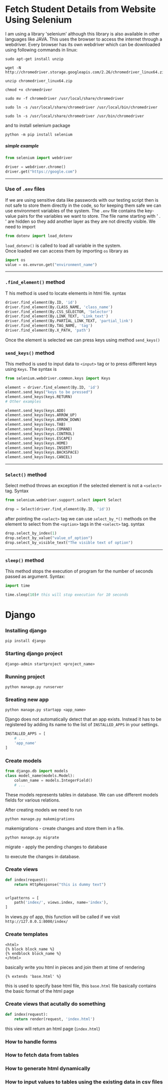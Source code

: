 # Fetch Student Details from Website Using Selenium

I am using a library 'selenium' although this library is also available in other languages like JAVA. This uses the browser to access the internet through a webdriver. Every browser has its own webdriver which can be downloaded using following commands in linux:

```
sudo apt-get install unzip

wget -N http://chromedriver.storage.googleapis.com/2.26/chromedriver_linux64.zip

unzip chromedriver_linux64.zip

chmod +x chromedriver

sudo mv -f chromedriver /usr/local/share/chromedriver

sudo ln -s /usr/local/share/chromedriver /usr/local/bin/chromedriver

sudo ln -s /usr/local/share/chromedriver /usr/bin/chromedriver
```

and to install selenium package

    python -m pip install selenium

##### simple example
```python
from selenium import webdriver

driver = webdriver.chrome()
driver.get("https://google.com")
```

----

### Use of `.env` files

If we are using sensitive data like passwords with our testing script then is not safe to store them directly in the code, so for keeping them safe we can use environment variables of the system. The `.env` file contains the key-value pairs for the variables we want to store. The file name starting with ' . ' are hidden so they add another layer as they are not directly visible. 
We need to import 
```python
from dotenv import load_dotenv
```
`load_dotenv()` is called to load all variable in the system. <br>
Once loaded we can access them by importing `os` library as
```python
import os
value = os.envron.get("environment_name")
```

----

### `.find_element()` method 
T
his method is used to locate elements in html file.
syntax
```python
driver.find_element(By.ID, 'id')
driver.find_element(By.CLASS_NAME, 'class_name')
driver.find_element(By.CSS_SELECTOR, 'Selector')
driver.find_element(By.LINK_TEXT, 'Link_text')
driver.find_element(By.PARTIAL_LINK_TEXT, 'partial_link')
driver.find_element(By.TAG_NAME, 'tag')
driver.find_element(By.X_PATH, 'path')
```

Once the element is selected we can press keys using method `send_keys()`

### `send_keys()` method

This method is used to input data to `<input>` tag or to press different keys using `Keys`.
The syntax is 
```python
from selenium.webdriver.common.keys import Keys

element = driver.find_element(By.ID, 'id')
element.send_keys("keys to be pressed")
element.send_keys(keys.RETURN)
# Other examples

element.send_keys(keys.ADD)
element.send_keys(keys.ARROW_UP)
element.send_keys(keys.ARROW_DOWN)
element.send_keys(keys.TAB)
element.send_keys(keys.COMAND)
element.send_keys(keys.CONTROL)
element.send_keys(keys.ESCAPE)
element.send_keys(keys.HOME)
element.send_keys(keys.INSERT)
element.send_keys(keys.BACKSPACE)
element.send_keys(keys.CANCEL)
```

----

### `Select()` method
Select method throws an exception if the selected element is not a `<select>` tag.
Syntax
```python
from selenium.webdriver.support.select import Select

drop = Select(driver.find_element(By.ID, 'id'))
```
after pointing the `<select>` tag we can use `select_by_*()` methods on the element to select from the `<option>` tags in the `<select>` tag.
syntax
```python
drop.select_by_index(1)
drop.select_by_value("value_of_option")
drop.select_by_visible_text("The visible text of option")
```
----
### `sleep()` method
This method stops the execution of program for the number of seconds passed as argument.
Syntax:
```python
import time

time.sleep(10)# this will stop execution for 10 seconds
```
# Django

### Installing django
    pip install django
    
### Starting django project
    django-admin startproject <project_name>

### Running project
    python manage.py runserver

### Sreating new app
    python manage.py startapp <app_name>

Django does not automatically detect that an app exists. Instead it has to be registered by adding its name to the list of `INSTALLED_APPS` in your settings.
```python
INSTALLED_APPS = [
    # ...
    'app_name'
]
```

### Create models
```python
from django.db import models
class model_name(models.Model):
    column_name = models.IntegerField()
    # ...
```
These models represents tables in database. We can use different models fields for various relations.

After creating models we need to run 

    python manage.py makemigrations
makemigrations - create changes and store them in a file.

    python manage.py migrate

migrate - apply the pending changes to database

to execute the changes in database.

### Create views
```python
def index(request):
    return HttpResponse("this is dummy text")
```

```python

urlpatterns = [
    path('index/', views.index, name='index'),
]
```
In views.py of app, this function will be called if we visit 
`http://127.0.0.1:8000/index/` 

### Create templates
```django html
<html>
{% block block_name %}
{% endblock block_name %}
</html>
```
basically write you html in pieces and join them at time of rendering

`{% extends 'base.html' %}`

this is used to specify base html file, this `base.html` file basically contains the basic format of the html page

### Create views that acutally do something
```python
def index(request):
    return render(request, 'index.html')
```
this view will return an html page (`index.html`) 

### How to handle forms

### How to fetch data from tables

### How to generate html dynamically

### How to input values to tables using the existing data in csv files